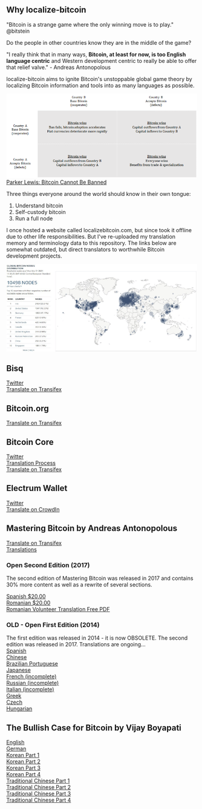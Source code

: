 ## Why localize-bitcoin

"Bitcoin is a strange game where the only winning move is to play." @bitstein

Do the people in other countries know they are in the middle of the game?

"I really think that in many ways, **Bitcoin, at least for now, is too English language centric** and Western development centric to really be able to offer that relief valve." - Andreas Antonopolous 

localize-bitcoin aims to ignite Bitcoin's unstoppable global game theory by localizing Bitcoin information and tools into as many languages as possible.

![Banning Bitcoin Prisoner's Dilemma](banning-bitcoin-prisoners-dilemma.png)
[Parker Lewis: Bitcoin Cannot Be Banned](https://unchained-capital.com/blog/bitcoin-cannot-be-banned/)

Three things everyone around the world should know in their own tongue:
1. Understand bitcoin
2. Self-custody bitcoin
3. Run a full node

I once hosted a website called localizebitcoin.com, but since took it offline due to other life responsibilities. But I've re-uploaded my translation memory and terminology data to this repository. The links below are somewhat outdated, but direct translators to worthwhile Bitcoin development projects.

![Bitnodes](bitnodes.png)

## Bisq

[Twitter](https://twitter.com/bisq_network)  
[Translate on Transifex](https://www.transifex.com/bisq/)  

## Bitcoin.org

[Translate on Transifex](https://www.transifex.com/bitcoinorg/bitcoinorg/dashboard/)

## Bitcoin Core

[Twitter](https://twitter.com/bitcoincoreorg)  
[Translation Process](https://github.com/bitcoin/bitcoin/blob/master/doc/translation_process.md)  
[Translate on Transifex](https://www.transifex.com/bitcoin/bitcoin/dashboard/)  

## Electrum Wallet

[Twitter](https://twitter.com/ElectrumWallet)  
[Translate on CrowdIn](https://crowdin.com/project/electrum)  

## Mastering Bitcoin by Andreas Antonopolous

[Translate on Transifex](https://www.transifex.com/aantonop/mastering-bitcoin/dashboard/)  
[Translations](https://bitcoinbook.info/translations-of-mastering-bitcoin/)  

### Open Second Edition (2017)
The second edition of Mastering Bitcoin was released in 2017 and contains 30% more content as well as a rewrite of several sections.

[Spanish $20.00](https://aantonop.com/product/dominando-el-bitcoin-abierta-segunda-edicion-spanish-ebook/)  
[Romanian $20.00](https://aantonop.com/product/mastering-bitcoin-open-a-doua-editie-romanian-ebook/)  
[Romanian Volunteer Translation Free PDF](https://2r2og341hhe548yjao1hwizx-wpengine.netdna-ssl.com/wp-content/uploads/book.pdf)  

### OLD - Open First Edition (2014)
The first edition was released in 2014 - it is now OBSOLETE. The second edition was released in 2017. Translations are ongoing...  
[Spanish](https://bitcoinbook.info/wp-content/translations/es/book.pdf)  
[Chinese](https://bitcoinbook.info/wp-content/translations/cmn/book.pdf)  
[Brazilian Portuguese](https://bitcoinbook.info/wp-content/translations/pt_BR/book.pdf)  
[Japanese](https://bitcoinbook.info/wp-content/translations/ja/book.pdf)  
[French (incomplete)](https://bitcoinbook.info/wp-content/translations/fr/book.pdf)  
[Russian (incomplete)](https://bitcoinbook.info/wp-content/translations/ru/book.pdf)  
[Italian (incomplete)](https://bitcoinbook.info/wp-content/translations/it/book.pdf)  
[Greek](https://bitcoinbook.info/wp-content/translations/el/book.pdf)  
[Czech](https://bitcoinbook.info/wp-content/translations/cs/book.pdf)  
[Hungarian](https://bitcoinbook.info/wp-content/translations/hu/book.pdf)  

## The Bullish Case for Bitcoin by Vijay Boyapati

[English](https://vijayboyapati.medium.com/the-bullish-case-for-bitcoin-6ecc8bdecc1)  
[German](https://medium.com/@danielschnurr089/das-bullische-argument-f%C3%BCr-bitcoin-9665e9375727)  
[Korean Part 1](https://medium.com/@hyungjoh/https-medium-com-hyungjoh-the-bullish-case-for-bitcoin-part-1-of-4-korean-7e454dc539bc)  
[Korean Part 2](https://medium.com/@hyungjoh/https-medium-com-hyungjoh-the-bullish-case-for-bitcoin-part-2-of-4-korean-c540ff608f11)  
[Korean Part 3](https://medium.com/@hyungjoh/https-medium-com-hyungjoh-the-bullish-case-for-bitcoin-part-3-of-4-58ba827992b4)  
[Korean Part 4](https://medium.com/@hyungjoh/https-medium-com-hyungjoh-the-bullish-case-for-bitcoin-part-4-of-4-a1d3293e023e)  
[Traditional Chinese Part 1](https://medium.com/@sunflora98/%E6%AF%94%E7%89%B9%E5%B9%A3%E7%9C%8B%E6%BC%B2%E8%AB%96-%E4%B8%80-33d753d60fa0)  
[Traditional Chinese Part 2](https://medium.com/@sunflora98/%E6%AF%94%E7%89%B9%E5%B9%A3%E7%9C%8B%E6%BC%B2%E8%AB%96-%E4%BA%8C-6e8f31272bbd)  
[Traditional Chinese Part 3](https://medium.com/@sunflora98/%E6%AF%94%E7%89%B9%E5%B9%A3%E7%9C%8B%E6%BC%B2%E8%AB%96-%E4%B8%89-6cdc512302d5)  
[Traditional Chinese Part 4](https://medium.com/@sunflora98/%E6%AF%94%E7%89%B9%E5%B9%A3%E7%9C%8B%E6%BC%B2%E8%AB%96-%E5%9B%9B-e45de99f75e7)



